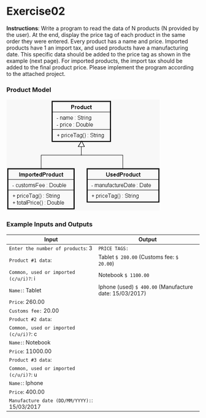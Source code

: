 # Exercise02

**Instructions**: Write a program to read the data of N products (N provided by the user). At the end, display the price tag of each product in the same order they were entered. Every product has a name and price. Imported products have 1  an import tax, and used products have a manufacturing date. This specific data should be added to the price tag as shown in the example (next page). For imported products, the import tax should be added to the final product price. Please implement the program according to the attached project.

### Product Model

![Product Model](https://github.com/souzafcharles/Complete-Java-Object-Oriented-Programming-and-Projects/blob/main/Section_K11_Inheritance_and_Polymorphism/Exercise02/product-model.png)

### Example Inputs and Outputs

| **Input**                                     | **Output**                                              |
|-----------------------------------------------|---------------------------------------------------------|
| `Enter the number of products`: 3             | `PRICE TAGS:`                                           |
| `Product #1 data`:                            | Tablet `$ 280.00` (Customs fee: `$ 20.00`)              |
| `Common, used or imported (c/u/i)?`: i        | Notebook `$ 1100.00`                                    |
| `Name:`: Tablet                               | Iphone (used) `$ 400.00` (Manufacture date: 15/03/2017) |
| `Price`:  260.00                              |                                                         |
| `Customs fee:` 20.00                          |                                                         |
| `Product #2 data`:                            |                                                         |
| `Common, used or imported (c/u/i)?`: c        |                                                         |
| `Name:`: Notebook                             |                                                         |
| `Price`:  11000.00                            |                                                         |
| `Product #3 data`:                            |                                                         |
| `Common, used or imported (c/u/i)?`: u        |                                                         |
| `Name:`: Iphone                               |                                                         |
| `Price`:  400.00                              |                                                         |
| `Manufacture date (DD/MM/YYYY):`:  15/03/2017 |                                                         |
